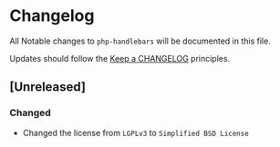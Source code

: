 # Changelog

All Notable changes to `php-handlebars` will be documented in this file.

Updates should follow the [Keep a CHANGELOG](http://keepachangelog.com/) principles.

## [Unreleased]

### Changed
- Changed the license from `LGPLv3` to `Simplified BSD License`
